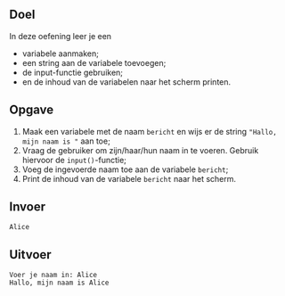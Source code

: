 ## Doel

In deze oefening leer je een 
* variabele aanmaken;
* een string aan de variabele toevoegen;
* de input-functie gebruiken;
* en de inhoud van de variabelen naar het scherm printen.

## Opgave

1. Maak een variabele met de naam `bericht` en wijs er de string `"Hallo, mijn naam is "` aan toe;
2. Vraag de gebruiker om zijn/haar/hun naam in te voeren. Gebruik hiervoor de `input()`-functie;
3. Voeg de ingevoerde naam toe aan de variabele `bericht`;
4. Print de inhoud van de variabele `bericht` naar het scherm.

## Invoer
```
Alice
```

## Uitvoer
```
Voer je naam in: Alice
Hallo, mijn naam is Alice
```

